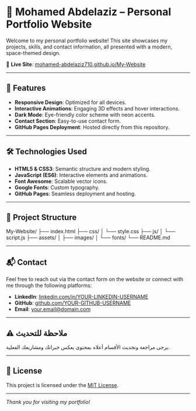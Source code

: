# 🌌 Mohamed Abdelaziz – Personal Portfolio Website

Welcome to my personal portfolio website! This site showcases my projects, skills, and contact information, all presented with a modern, space-themed design.

🔗 **Live Site**: [mohamed-abdelaziz710.github.io/My-Website](https://mohamed-abdelaziz710.github.io/My-Website)

---

## 🚀 Features

- **Responsive Design**: Optimized for all devices.
- **Interactive Animations**: Engaging 3D effects and hover interactions.
- **Dark Mode**: Eye-friendly color scheme with neon accents.
- **Contact Section**: Easy-to-use contact form.
- **GitHub Pages Deployment**: Hosted directly from this repository.

---

## 🛠️ Technologies Used

- **HTML5 & CSS3**: Semantic structure and modern styling.
- **JavaScript (ES6)**: Interactive elements and animations.
- **Font Awesome**: Scalable vector icons.
- **Google Fonts**: Custom typography.
- **GitHub Pages**: Seamless deployment and hosting.

---

## 📁 Project Structure

My-Website/
├── index.html
├── css/
│ └── style.css
├── js/
│ └── script.js
├── assets/
│ ├── images/
│ └── fonts/
└── README.md

---

## 📬 Contact

Feel free to reach out via the contact form on the website or connect with me through the following platforms:

- **LinkedIn**: [linkedin.com/in/YOUR-LINKEDIN-USERNAME](https://www.linkedin.com/in/YOUR-LINKEDIN-USERNAME)
- **GitHub**: [github.com/YOUR-GITHUB-USERNAME](https://github.com/YOUR-GITHUB-USERNAME)
- **Email**: [your.email@domain.com](mailto:your.email@domain.com)

---

## ⚠️ ملاحظة للتحديث

يرجى مراجعة وتحديث الأقسام أعلاه بمحتوى يعكس خبراتك ومشاريعك الفعلية.

---

## 📄 License

This project is licensed under the [MIT License](LICENSE).

---

*Thank you for visiting my portfolio!*
